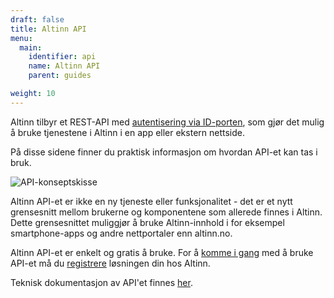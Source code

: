 ```yaml
---
draft: false
title: Altinn API
menu:
  main:
    identifier: api
    name: Altinn API
    parent: guides

weight: 10
---
```



Altinn tilbyr et REST-API med [autentisering via ID-porten](/docs/api/autentisering/id-porten/),
som gjør det mulig å bruke tjenestene i Altinn i en app eller ekstern nettside.  

På disse sidene finner du praktisk informasjon om hvordan API-et kan tas i bruk.

![API-konseptskisse](/docs/images/guides/api/api-konsept.jpg)

Altinn API-et er ikke en ny tjeneste eller funksjonalitet - det er et nytt grensesnitt mellom brukerne og komponentene som allerede finnes i Altinn.
Dette grensesnittet muliggjør å bruke Altinn-innhold i for eksempel smartphone-apps og andre nettportaler enn altinn.no.

Altinn API-et er enkelt og gratis å bruke.
For å [komme i gang](/docs/api/kom-i-gang/) med å bruke API-et
må du [registrere](/docs/api/registrering/) løsningen din hos Altinn.

Teknisk dokumentasjon av API'et finnes [her](https://altinn.no/api/help).
